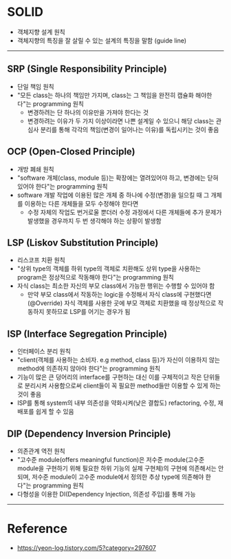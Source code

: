 # SOLID

- 객체지향 설계 원칙
- 객체지향의 특징을 잘 살릴 수 있는 설계의 특징을 말함 (guide line)

---

## SRP (Single Responsibility Principle)

- 단일 책임 원칙
- "모든 class는 하나의 책임만 가지며, class는 그 책임을 완전히 캡슐화 해야한다"는 programming 원칙
  - 변경하려는 단 하나의 이유만을 가져야 한다는 것
  - 변경하려는 이유가 두 가지 이상이라면 나쁜 설계일 수 있으니 해당 class는 관심사 분리를 통해 각각의 책임(변경이 일어나는 이유)를 독립시키는 것이 좋음

## OCP (Open-Closed Principle)

- 개방 폐쇄 원칙
- "software 개체(class, module 등)는 확장에는 열려있어야 하고, 변경에는 닫혀있어야 한다"는 programming 원칙
- software 개발 작업에 이용된 많은 개체 중 하나에 수정(변경)을 일으킬 때 그 개체를 이용하는 다른 개체들을 모두 수정해야 한다면
  - 수정 자체의 작업도 번거로울 뿐더러 수정 과정에서 다른 개체들에 추가 문제가 발생했을 경우까지 두 번 생각해야 하는 상황이 발생함

## LSP (Liskov Substitution Principle)

- 리스코프 치환 원칙
- "상위 type의 객체를 하위 type의 객체로 치환해도 상위 type을 사용하는 program은 정상적으로 작동해야 한다"는 programming 원칙
- 자식 class는 최소한 자신의 부모 class에서 가능한 행위는 수행할 수 있어야 함
  - 만약 부모 class에서 작동하는 logic을 수정해서 자식 class에 구현했다면(@Override) 자식 객체를 사용한 곳에 부모 객체로 치환했을 때 정상적으로 작동하지 못하므로 LSP를 어기는 경우가 됨

## ISP (Interface Segregation Principle)

- 인터페이스 분리 원칙
- "client(객체를 사용하는 소비자. e.g method, class 등)가 자신이 이용하지 않는 method에 의존하지 않아야 한다"는 programming 원칙
- 기능이 많은 큰 덩어리의 interface를 구현하는 대신 이를 구체적이고 작은 단위들로 분리시켜 사용함으로써 client들이 꼭 필요한 method들만 이용할 수 있게 하는 것이 좋음
- ISP를 통해 system의 내부 의존성을 약화시켜(낮은 결합도) refactoring, 수정, 재배포를 쉽게 할 수 있음

## DIP (Dependency Inversion Principle)

- 의존관계 역전 원칙
- "고수준 module(offers meaningful function)은 저수준 module(고수준 module을 구현하기 위해 필요한 하위 기능의 실제 구현체)의 구현에 의존해서는 안되며, 저수준 module이 고수준 module에서 정의한 추상 type에 의존해야 한다"는 programming 원칙
- 다형성을 이용한 DI(Dependency Injection, 의존성 주입)를 통해 가능

---

# Reference

- https://yeon-log.tistory.com/5?category=297607
